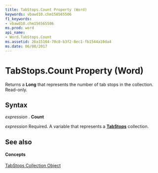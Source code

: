 ```yaml
---
title: TabStops.Count Property (Word)
keywords: vbawd10.chm156565506
f1_keywords:
- vbawd10.chm156565506
ms.prod: word
api_name:
- Word.TabStops.Count
ms.assetid: 26a15104-70c8-b3f2-8ec1-fb1544a10da4
ms.date: 06/08/2017
---
```



# TabStops.Count Property (Word)

Returns a  **Long** that represents the number of tab stops in the collection. Read-only.


## Syntax

 _expression_ . **Count**

 _expression_ Required. A variable that represents a **[TabStops](tabstops-object-word.md)** collection.


## See also


#### Concepts


[TabStops Collection Object](tabstops-object-word.md)

